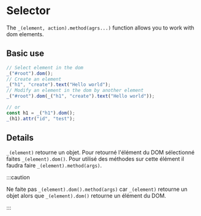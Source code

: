 # Selector

The `_(element, action).method(agrs...)` function allows you to work with dom elements.

## Basic use

```js
// Select element in the dom
_("#root").dom();
// Create an element
_("h1", "create").text("Hello world");
// Modify an element in the dom by another element
_("#root").dom(_("h1", "create").text("Hello world"));

// or
const h1 = _("h1").dom();
_(h1).attr("id", "test");
```

## Details

`_(element)` retourne un objet. Pour retourné l'élément du DOM sélectionné faites `_(element).dom()`.
Pour utilisé des méthodes sur cette élément il faudra faire `_(element).method(args)`.

:::caution

Ne faite pas `_(element).dom().method(args)` car `_(element)` retourne un objet alors que `_(element).dom()` retourne un élément du DOM.

:::
